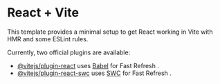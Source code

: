 # React + Vite

This template provides a minimal setup to get React working in Vite with HMR and some ESLint rules.

Currently, two official plugins are available:

- [@vitejs/plugin-react](https://github.com/vitejs/vite-plugin-react/blob/main/packages/plugin-react/README.md) uses [Babel](https://babeljs.io/) for Fast Refresh .
- [@vitejs/plugin-react-swc](https://github.com/vitejs/vite-plugin-react-swc) uses [SWC](https://swc.rs/) for Fast Refresh .

